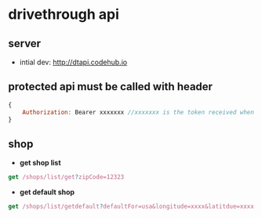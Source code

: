 # drivethrough api

## server
- intial dev: http://dtapi.codehub.io


## protected api must be called with header

```javascript
{
	Authorization: Bearer xxxxxxx //xxxxxxx is the token received when calling login api successfully.
}
```

## shop 

* **get shop list**
```javascript
get /shops/list/get?zipCode=12323
```

* **get default shop**
```javascript
get /shops/list/getdefault?defaultFor=usa&longitude=xxxx&latitdue=xxxx
```
